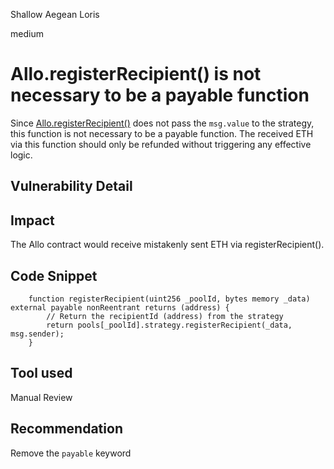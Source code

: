 Shallow Aegean Loris

medium

# Allo.registerRecipient() is not necessary to be a payable function
Since [Allo.registerRecipient()](https://github.com/sherlock-audit/2023-09-Gitcoin/blob/main/allo-v2/contracts/core/Allo.sol#L301) does not pass the `msg.value` to the strategy, this function is not necessary to be a payable function. The received ETH via this function should only be refunded without triggering any effective logic.

## Vulnerability Detail

## Impact
The Allo contract would receive mistakenly sent ETH via registerRecipient().

## Code Snippet
```solidity
    function registerRecipient(uint256 _poolId, bytes memory _data) external payable nonReentrant returns (address) {
        // Return the recipientId (address) from the strategy
        return pools[_poolId].strategy.registerRecipient(_data, msg.sender);
    }
```

## Tool used

Manual Review

## Recommendation
Remove the `payable` keyword